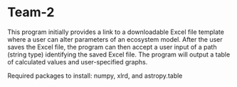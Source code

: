 # Team-2

This program initially provides a link to a downloadable Excel file template where a user can alter parameters of an ecosystem model. After the user saves the Excel file, the program can then accept a user input of a path (string type) identifying the saved Excel file. The program will output a table of calculated values and user-specified graphs.

Required packages to install: numpy, xlrd, and astropy.table